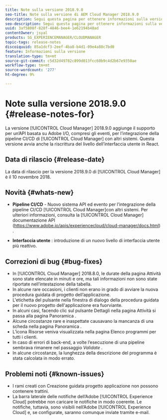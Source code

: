 ```yaml
---
title: Note sulla versione 2018.9.0
seo-title: Note sulla versione di AEM Cloud Manager 2018.9.0
description: Segui questa pagina per ottenere informazioni sulla versione 2018.9.0 di Cloud Manager.
seo-description: Segui questa pagina per ottenere informazioni sulla versione 2018.9.0 di AEM Cloud Manager.
uuid: 3af5808f-828f-4846-bee4-1e62194b48ad
contentOwner: jsyal
products: SG_EXPERIENCEMANAGER/CLOUDMANAGER
topic-tags: release-notes
discoiquuid: 85a1dcf3-2eef-4ba8-b4d1-09e4a88c7bd0
feature: Informazioni sulla versione
translation-type: tm+mt
source-git-commit: c5d32d49782c899d013fcc60b9c4d2b67e9350ae
workflow-type: tm+mt
source-wordcount: '277'
ht-degree: 9%

---
```



# Note sulla versione 2018.9.0 {#release-notes-for}

La versione [!UICONTROL Cloud Manager] 2018.9.0 aggiunge il supporto per un’API basata su Adobe I/O, compresi gli eventi, per l’integrazione della pipeline CI/CD di [!UICONTROL Cloud Manager] con altri sistemi. Questa versione avvia anche la riscrittura del livello dell’interfaccia utente in React.

## Data di rilascio {#release-date}

La data di rilascio per la versione 2018.9.0 di [!UICONTROL Cloud Manager] è il 10 novembre 2018.

## Novità {#whats-new}

* **Pipeline CI/CD**  - Nuovo sistema API ed evento per l’integrazione della pipeline CI/CD  [!UICONTROL Cloud Manager]con altri sistemi. Per ulteriori informazioni, consulta la [!UICONTROL Cloud Manager] documentazione API (https://www.adobe.io/apis/experiencecloud/cloud-manager/docs.html) .

* **Interfaccia utente** : introduzione di un nuovo livello di interfaccia utente più reattivo.

## Correzioni di bug {#bug-fixes}

* In [!UICONTROL Cloud Manager] 2018.8.0, le durate della pagina Attività sono state elencate in minuti e ore, ma tali informazioni non sono state riportate nell’intestazione della tabella.
* In alcune rare occasioni, i clienti non erano in grado di avviare la nuova procedura guidata di progetto dell’applicazione.
* L&#39;etichetta del pulsante nella finestra di dialogo della procedura guidata per il nuovo progetto dell&#39;applicazione era fuorviante.
* In alcuni casi, facendo clic sul pulsante Dettagli nella pagina Attività si passa alla pagina Panoramica .
* Alcune circostanze rare e inaspettate causavano la mancanza di una scheda nella pagina Panoramica .
* L’icona Risorse veniva visualizzata nella pagina Elenco programmi per tutti i clienti.
* In caso di errori di back-end, a volte l’esecuzione di una pipeline sembrava rimanere nel passaggio *Validate* .
* In alcune circostanze, la lunghezza della descrizione del programma è stata calcolata in modo errato.

## Problemi noti {#known-issues}

* I rami creati con Creazione guidata progetto applicazione non possono contenere trattini.
* La barra laterale delle notifiche dell’Adobe [!UICONTROL Experience Cloud] potrebbe non caricare le notifiche in modo coerente. Le notifiche, tuttavia, sono visibili nell’Adobe [!UICONTROL Experience Cloud] e, se configurate, saranno comunque inviate tramite e-mail.

